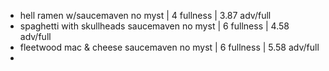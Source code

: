 * hell ramen w/saucemaven no myst | 4 fullness | 3.87 adv/full
* spaghetti with skullheads saucemaven no myst | 6 fullness | 4.58 adv/full
* fleetwood mac & cheese saucemaven no myst | 6 fullness | 5.58 adv/full 
* 
